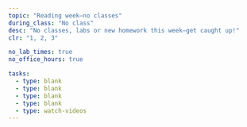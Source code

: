 ```yaml
---
topic: "Reading week—no classes"
during_class: "No class"
desc: "No classes, labs or new homework this week—get caught up!"
clr: "1, 2, 3"

no_lab_times: true
no_office_hours: true

tasks:
  - type: blank
  - type: blank
  - type: blank
  - type: blank
  - type: watch-videos
---
```

